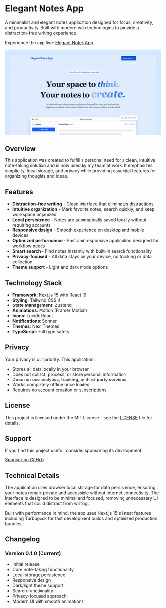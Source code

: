 # Elegant Notes App

A minimalist and elegant notes application designed for focus, creativity, and productivity. Built with modern web technologies to provide a distraction-free writing experience.

Experience the app live: [Elegant Notes App](https://elegant-notes-app.vercel.app)

![Home Page](public/screenshot.png)

## Overview

This application was created to fulfill a personal need for a clean, intuitive note-taking solution and is now used by my team at work. It emphasizes simplicity, local storage, and privacy while providing essential features for organizing thoughts and ideas.

## Features

- **Distraction-free writing** - Clean interface that eliminates distractions
- **Intuitive organization** - Mark favorite notes, search quickly, and keep workspace organized
- **Local persistence** - Notes are automatically saved locally without requiring accounts
- **Responsive design** - Smooth experience on desktop and mobile devices
- **Optimized performance** - Fast and responsive application designed for workflow needs
- **Smart search** - Find notes instantly with built-in search functionality
- **Privacy-focused** - All data stays on your device, no tracking or data collection
- **Theme support** - Light and dark mode options

## Technology Stack

- **Framework**: Next.js 15 with React 19
- **Styling**: Tailwind CSS 4
- **State Management**: Zustand
- **Animations**: Motion (Framer Motion)
- **Icons**: Lucide React
- **Notifications**: Sonner
- **Themes**: Next Themes
- **TypeScript**: Full type safety

## Privacy

Your privacy is our priority. This application:

- Stores all data locally in your browser
- Does not collect, process, or store personal information
- Does not use analytics, tracking, or third-party services
- Works completely offline once loaded
- Requires no account creation or subscriptions

## License

This project is licensed under the MIT License - see the [LICENSE](LICENSE) file for details.

## Support

If you find this project useful, consider sponsoring its development:

[Sponsor on GitHub](https://github.com/sponsors/creativoma)

## Technical Details

The application uses browser local storage for data persistence, ensuring your notes remain private and accessible without internet connectivity. The interface is designed to be minimal and focused, removing unnecessary UI elements that could distract from writing.

Built with performance in mind, the app uses Next.js 15's latest features including Turbopack for fast development builds and optimized production bundles.

## Changelog

### Version 0.1.0 (Current)

- Initial release
- Core note-taking functionality
- Local storage persistence
- Responsive design
- Dark/light theme support
- Search functionality
- Privacy-focused approach
- Modern UI with smooth animations

